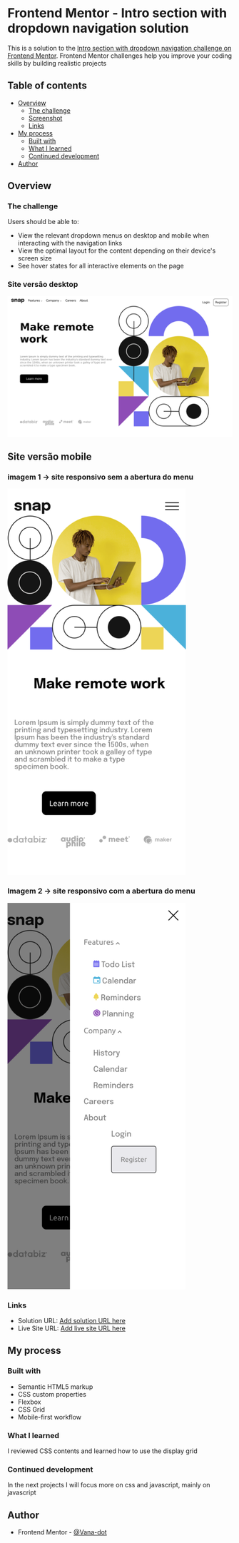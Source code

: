 # Frontend Mentor - Intro section with dropdown navigation solution

This is a solution to the [Intro section with dropdown navigation challenge on Frontend Mentor](https://www.frontendmentor.io/challenges/intro-section-with-dropdown-navigation-ryaPetHE5). Frontend Mentor challenges help you improve your coding skills by building realistic projects

## Table of contents

- [Overview](#overview)
  - [The challenge](#the-challenge)
  - [Screenshot](#screenshot)
  - [Links](#links)
- [My process](#my-process)
  - [Built with](#built-with)
  - [What I learned](#what-i-learned)
  - [Continued development](#continued-development)
- [Author](#author)

## Overview

### The challenge

Users should be able to:

- View the relevant dropdown menus on desktop and mobile when interacting with the navigation links
- View the optimal layout for the content depending on their device's screen size
- See hover states for all interactive elements on the page

### Site versão desktop

![Desafio do front-end editor](./assets/images/Desafio.png)

## Site versão mobile

### imagem 1 -> site responsivo sem a abertura do menu

![Desafio do front-end editor](./assets/images/print-mobile.png)

### Imagem 2 -> site responsivo com a abertura do menu

![Desafio do front-end editor](./assets/images/print_mobile-menu.png)

### Links

- Solution URL: [Add solution URL here](https://your-solution-url.com)
- Live Site URL: [Add live site URL here](https://your-live-site-url.com)

## My process

### Built with

- Semantic HTML5 markup
- CSS custom properties
- Flexbox
- CSS Grid
- Mobile-first workflow

### What I learned

I reviewed CSS contents and learned how to use the display grid

### Continued development

In the next projects I will focus more on css and javascript, mainly on javascript

## Author

- Frontend Mentor - [@Vana-dot](https://www.frontendmentor.io/profile/Vana-dot)
